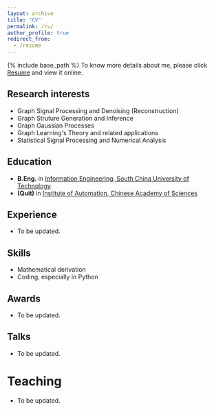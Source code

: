 ```yaml
---
layout: archive
title: "CV"
permalink: /cv/
author_profile: true
redirect_from:
  - /resume
---
```


{% include base_path %}
To know more details about me, please click [Resume](/files/CV_guoming_li.pdf) and view it online.

Research interests
-----
* Graph Signal Processing and Denoising (Reconstruction)
* Graph Struture Generation and Inference
* Graph Gaussian Processes
* Graph Learning's Theory and related applications
* Statistical Signal Processing and Numerical Analysis

Education
-----
* **B.Eng.** in [Information Engineering, South China University of Technology](http://www2.scut.edu.cn/ee_en/)
* **(Quit)** in [Institute of Automation, Chinese Academy of Sciences](http://english.ia.cas.cn/)

Experience
-----
* To be updated.
  
Skills
-----
* Mathematical derivation
* Coding, especially in Python

Awards
-----
* To be updated.
  
Talks
-----
* To be updated.
  
Teaching
======
* To be updated.
